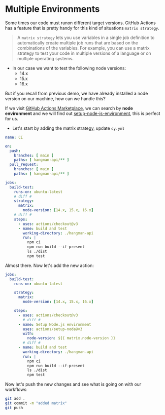 # Multiple Environments

Some times our code must runon different target versions. GitHub Actions has a feature that is pretty handy for this kind of situations `matrix strategy`.

> A `matrix strategy` lets you use variables in a single job definition to automatically create multiple job runs that are based on the combinations of the variables. For example, you can use a matrix strategy to test your code in multiple versions of a language or on multiple operating systems.

* In our case we want to test the following node versions:
    - 14.x
    - 15.x 
    - 16.x

But if you recall from previous demo, we have already installed a node version on our machine, how can we handle this?

If we visit [GitHub Actions Marketplace](https://github.com/marketplace?type=actions), we can search by **node environment** and we will find out [setup-node-js-environment](https://github.com/marketplace/actions/setup-node-js-environment), this is perfect for us.

* Let's start by adding the matrix strategy, update `cy.yml`

```yml
name: CI 

on:
  push:
    branches: [ main ]
    paths: [ hangman-api/** ]
  pull_request:
    branches: [ main ]
    paths: [ hangman-api/** ]

jobs:
  build-test:
    runs-on: ubuntu-latest
    # diff #
    strategy:
      matrix:
        node-version: [14.x, 15.x, 16.x]
    # diff #
    steps:
      - uses: actions/checkout@v3
      - name: build and test
        working-directory: ./hangman-api
        run: |
          npm ci 
          npm run build --if-present
          ls ./dist
          npm test

```

Almost there. Now let's add the new action:

```yaml
jobs:
  build-test:
    runs-on: ubuntu-latest

    strategy:
      matrix:
        node-version: [14.x, 15.x, 16.x]

    steps:
      - uses: actions/checkout@v3
        # diff #
      - name: Setup Node.js environment
        uses: actions/setup-node@v3
        with:
          node-version: ${{ matrix.node-version }}
        # diff #
      - name: build and test
        working-directory: ./hangman-api
        run: |
          npm ci 
          npm run build --if-present
          ls ./dist
          npm test

```

Now let's push the new changes and see what is going on with our workflows:

```bash
git add .
git commit -m "added matrix"
git push
```

```

